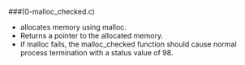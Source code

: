 ###(0-malloc_checked.c)

- allocates memory using malloc.
- Returns a pointer to the allocated memory.
- if malloc fails, the malloc_checked function should cause normal process termination with a status value of 98.

